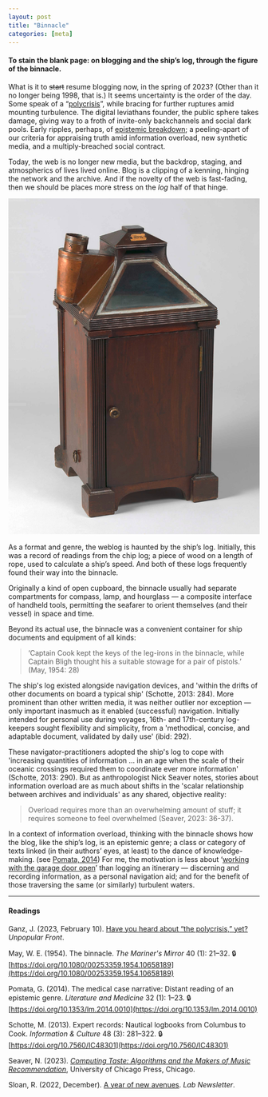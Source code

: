 ```yaml
---  
layout: post
title: "Binnacle"
categories: [meta]
---  
```

  
#### To stain the blank page: on blogging and the ship’s log, through the figure of the binnacle.

What is it to ~~start~~ resume blogging now, in the spring of 2023? (Other than it no longer being 1998, that is.) It seems uncertainty is the order of the day. Some speak of a “[polycrisis](https://www.unpopularfront.news/p/have-you-heard-about-the-polycrisis)”, while bracing for further ruptures amid mounting turbulence. The digital leviathans founder, the public sphere takes damage, giving way to a froth of invite-only backchannels and social dark pools. Early ripples, perhaps, of [epistemic breakdown](https://www.are.na/justin-pickard/epistemic-breakdown); a peeling-apart of our criteria for appraising truth amid information overload, new synthetic media, and a multiply-breached social contract.

Today, the web is no longer new media, but the backdrop, staging, and atmospherics of lives lived online. Blog is a clipping of a kenning, hinging the network and the archive. And if the novelty of the web is fast-fading, then we should be places more stress on the _log_ half of that hinge.

![Compass in binnacle, George Stebbing, 1819](/assets/images/2023-04-20-binnacle.jpg)

As a format and genre, the weblog is haunted by the ship’s log. Initially, this was a record of readings from the chip log; a piece of wood on a length of rope, used to calculate a ship’s speed. And both of these logs frequently found their way into the binnacle.  
  
Originally a kind of open cupboard, the binnacle usually had separate compartments for compass, lamp, and hourglass — a composite interface of handheld tools, permitting the seafarer to orient themselves (and their vessel) in space and time.

Beyond its actual use, the binnacle was a convenient container for ship documents and equipment of all kinds:  
  
> ‘Captain Cook kept the keys of the leg-irons in the binnacle, while Captain Bligh thought his a suitable stowage for a pair of pistols.’ (May, 1954: 28)

The ship's log existed alongside navigation devices, and 'within the drifts of other documents on board a typical ship' (Schotte, 2013: 284). More prominent than other written media, it was neither outlier nor exception — only important inasmuch as it enabled (successful) navigation. Initially intended for personal use during voyages, 16th- and 17th-century log-keepers sought flexibility and simplicity, from a 'methodical, concise, and adaptable document, validated by daily use' (ibid: 292).

These navigator-practitioners adopted the ship's log to cope with 'increasing quantities of information … in an age when the scale of their oceanic crossings required them to coordinate ever more information' (Schotte, 2013: 290). But as anthropologist Nick Seaver notes, stories about information overload are as much about shifts in the 'scalar relationship between archives and individuals' as any shared, objective reality: 
  
> Overload requires more than an overwhelming amount of stuff; it requires someone to feel overwhelmed (Seaver, 2023: 36-37).

In a context of information overload, thinking with the binnacle shows how the blog, like the ship’s log, is an epistemic genre; a class or category of texts linked (in their authors’ eyes, at least) to the dance of knowledge-making. (see [Pomata, 2014](https://doi.org/10.1353/lm.2014.0010)) For me, the motivation is less about ‘[working with the garage door open](https://www.robinsloan.com/lab/new-avenues/)’ than logging an itinerary — discerning and recording information, as a personal navigation aid; and for the benefit of those traversing the same (or similarly) turbulent waters.

---

#### Readings

Ganz, J. (2023, February 10). [Have you heard about “the polycrisis,” yet?](https://johnganz.substack.com/p/have-you-heard-about-the-polycrisis) _Unpopular Front_.

May, W. E. (1954). The binnacle. _The Mariner's Mirror_ 40 (1): 21–32. 🔒[https://doi.org/10.1080/00253359.1954.10658189](https://doi.org/10.1080/00253359.1954.10658189)

Pomata, G. (2014). The medical case narrative: Distant reading of an epistemic genre. _Literature and Medicine_ 32 (1): 1–23. 🔒[https://doi.org/10.1353/lm.2014.0010](https://doi.org/10.1353/lm.2014.0010)

Schotte, M. (2013). Expert records: Nautical logbooks from Columbus to Cook. _Information & Culture_ 48 (3): 281–322. 🔒[https://doi.org/10.7560/IC48301](https://doi.org/10.7560/IC48301)

Seaver, N. (2023). _[Computing Taste: Algorithms and the Makers of Music Recommendation](https://bookwyrm.social/book/643976/s/computing-taste)_, University of Chicago Press, Chicago.

Sloan, R. (2022, December). [A year of new avenues](https://www.robinsloan.com/lab/new-avenues/). _Lab Newsletter_.
